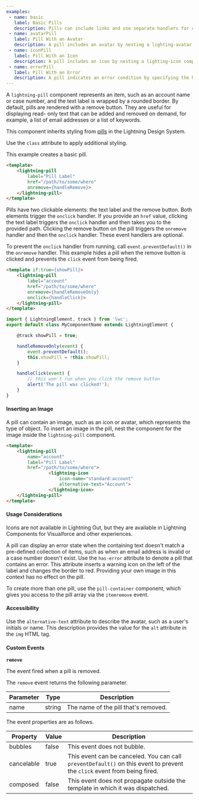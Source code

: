```yaml
---
examples:
 - name: basic
   label: Basic Pills
   description: Pills can include links and use separate handlers for clicks on the label text and the remove button (X).
 - name: avatarPill
   label: Pill With an Avatar
   description: A pill includes an avatar by nesting a lighting-avatar component.
 - name: iconPill
   label: Pill With an Icon
   description: A pill includes an icon by nesting a lighting-icon component.
 - name: errorPill
   label: Pill With an Error
   description: A pill indicates an error condition by specifying the has-error attribute.
---
```

A `lightning-pill` component represents an item, such as an account name or
case number, and the text label is wrapped by a rounded border. By default,
pills are rendered with a remove button. They are useful for displaying read-
only text that can be added and removed on demand, for example, a list of
email addresses or a list of keywords.

This component inherits styling from
[pills](https://www.lightningdesignsystem.com/components/pills) in the
Lightning Design System.

Use the `class` attribute to apply additional styling.

This example creates a basic pill.

```html
<template>
    <lightning-pill
        label="Pill Label"
        href="/path/to/some/where"
        onremove={handleRemove}>
    </lightning-pill>
</template>
```

Pills have two clickable elements: the text label and the remove button. Both
elements trigger the `onclick` handler. If you provide an `href` value,
clicking the text label triggers the `onclick` handler and then takes you to
the provided path. Clicking the remove button on the pill triggers the
`onremove` handler and then the `onclick` handler. These event handlers are
optional.

To prevent the `onclick` handler from running, call `event.preventDefault()`
in the `onremove` handler. This example hides a pill when the remove button is clicked
and prevents the `click` event from being fired.

```html
<template if:true={showPill}>
    <lightning-pill
        label="account"
        href="/path/to/some/where"
        onremove={handleRemoveOnly}
        onclick={handleClick}>
    </lightning-pill>
</template>
```


```javascript
import { LightningElement, track } from 'lwc';
export default class MyComponentName extends LightningElement {

    @track showPill = true;

    handleRemoveOnly(event) {
        event.preventDefault();
        this.showPill = !this.showPill;
    }

    handleClick(event) {
        // this won't run when you click the remove button
        alert('The pill was clicked!');
    }
}
```

#### Inserting an Image

A pill can contain an image, such as an icon or avatar, which represents the
type of object. To insert an image in the pill, nest the component for the
image inside the `lightning-pill` component.

```html
<template>
    <lightning-pill
        name="account"
        label="Pill Label"
        href="/path/to/some/where">
                <lightning-icon
                    icon-name="standard:account"
                    alternative-text="Account">
                </lightning-icon>
    </lightning-pill>
</template>
```

#### Usage Considerations

Icons are not available in Lightning Out, but they are available in Lightning Components for Visualforce and other experiences.

A pill can display an error state when the containing text doesn't match a
pre-defined collection of items, such as when an email address is invalid or a
case number doesn't exist. Use the `has-error` attribute to denote a pill that
contains an error. This attribute inserts a warning icon on the left
of the label and changes the border to red. Providing your own image in this context
has no effect on the pill.

To create more than one pill, use the `pill-container` component, which gives you access
to the pill array via the `itemremove` event.

#### Accessibility

Use the `alternative-text` attribute to describe the avatar, such as a user's
initials or name. This description provides the value for the `alt` attribute
in the `img` HTML tag.

#### Custom Events

**`remove`**

The event fired when a pill is removed.

The `remove` event returns the following parameter.

Parameter|Type|Description
-----|-----|----------
name|string|The name of the pill that's removed.

The event properties are as follows.

Property|Value|Description
-----|-----|----------
bubbles|false|This event does not bubble.
cancelable|true|This event can be canceled. You can call `preventDefault()` on this event to prevent the `click` event from being fired.
composed|false|This event does not propagate outside the template in which it was dispatched.

